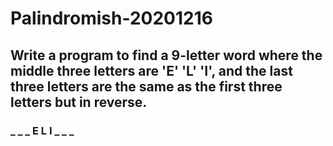 # Palindromish-20201216

## Write a program to find a 9-letter word where the middle three letters are 'E' 'L' 'I', and the last three letters are the same as the first three letters but in reverse.

### _ _ _ E L I _ _ _
